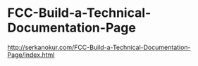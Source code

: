 # FCC-Build-a-Technical-Documentation-Page

http://serkanokur.com/FCC-Build-a-Technical-Documentation-Page/index.html
